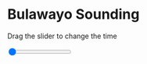 <h1>Bulawayo Sounding</h1>
<p>Drag the slider to change the time</p>

<div class="slidecontainer">
<input oninput='setImage(this)' class="slider" type="range" min="0" max="7" value="0" step="1" />
<img id='img'/>
</div>

<script>
var img = document.getElementById('img');
var img_array = ['/assets/images/skwt/skd_bulawayo_wrfout_d01_2020-06-16_12:00:00.png',
'/assets/images/skwt/skd_bulawayo_wrfout_d01_2020-06-16_18:00:00.png',
'/assets/images/skwt/skd_bulawayo_wrfout_d01_2020-06-17_00:00:00.png',
'/assets/images/skwt/skd_bulawayo_wrfout_d01_2020-06-17_06:00:00.png',
'/assets/images/skwt/skd_bulawayo_wrfout_d01_2020-06-17_12:00:00.png',
'/assets/images/skwt/skd_bulawayo_wrfout_d01_2020-06-17_18:00:00.png',
'/assets/images/skwt/skd_bulawayo_wrfout_d01_2020-06-18_00:00:00.png',];
function setImage(obj)
{
        var value = obj.value;
        img.src = img_array[value];

}
</script>
